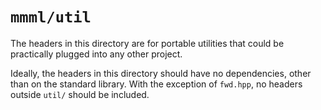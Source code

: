 # `mmml/util`

The headers in this directory are for portable utilities
that could be practically plugged into any other project.

Ideally, the headers in this directory should have no dependencies,
other than on the standard library.
With the exception of `fwd.hpp`,
no headers outside `util/` should be included.
